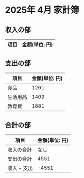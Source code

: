 # 2025年 4月 家計簿

## 収入の部
|項目|金額(単位: 円)|
|--|--|

## 支出の部
|項目|金額(単位: 円)|
|--|--|
|食品|1261|
|生活用品|1409|
|教育費|1881|

## 合計の部
|項目|金額(単位: 円)|
|--|--|
|収入の合計|なし|
|支出の合計|4551|
|収入 - 支出|-4551|
